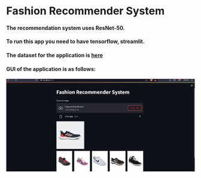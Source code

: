 # Fashion Recommender System

#### The recommendation system uses ResNet-50.

#### To run this app you need to have tensorflow, streamlit.

#### The dataset for the application is <a href="https://www.kaggle.com/datasets/paramaggarwal/fashion-product-images-dataset">here</a>

#### GUI of the application is as follows:

![Representation](./gui_image.png)
